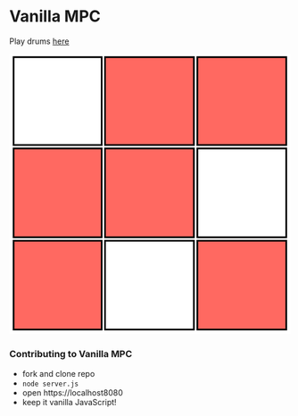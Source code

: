 # Vanilla MPC
Play drums [here](https://vanilla-mpc.herokuapp.com)

![](images/pads_lit.png)

### Contributing to Vanilla MPC
+ fork and clone repo
+ `node server.js`
+ open https://localhost8080
+ keep it vanilla JavaScript!
